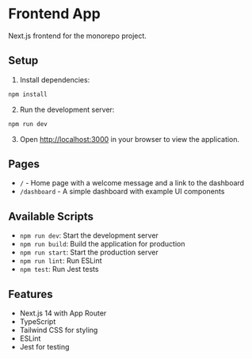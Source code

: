 # Frontend App

Next.js frontend for the monorepo project.

## Setup

1. Install dependencies:
```bash
npm install
```

2. Run the development server:
```bash
npm run dev
```

3. Open [http://localhost:3000](http://localhost:3000) in your browser to view the application.

## Pages

- `/` - Home page with a welcome message and a link to the dashboard
- `/dashboard` - A simple dashboard with example UI components

## Available Scripts

- `npm run dev`: Start the development server
- `npm run build`: Build the application for production
- `npm run start`: Start the production server
- `npm run lint`: Run ESLint
- `npm test`: Run Jest tests

## Features

- Next.js 14 with App Router
- TypeScript
- Tailwind CSS for styling
- ESLint
- Jest for testing 